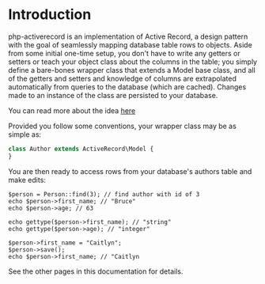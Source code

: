 # Introduction

php-activerecord is an implementation of Active Record, a design pattern with the goal of seamlessly mapping database table rows to objects. Aside from some initial one-time setup, you don't have to write any getters or setters or teach your object class about the columns in the table; you simply define a bare-bones wrapper class that extends a Model base class, and all of the getters and setters and knowledge of columns are extrapolated automatically from queries to the database (which are cached). Changes made to an instance of the class are persisted to your database.
 
 You can read more about the idea [here](https://en.wikipedia.org/wiki/Active_record_pattern)
 
 Provided you follow some conventions, your wrapper class may be as simple as:
  ```php
 class Author extends ActiveRecord\Model {
 }
 ```
 
 You are then ready to access rows from your database's authors table and make edits:
 ```
 $person = Person::find(3); // find author with id of 3
 echo $person->first_name; // "Bruce"
 echo $person->age; // 63
 
 echo gettype($person->first_name); // "string"
 echo gettype($person->age); // "integer"
 
 $person->first_name = "Caitlyn";
 $person->save();
 echo $person->first_name; // "Caitlyn
 ```
 
 See the other pages in this documentation for details.
